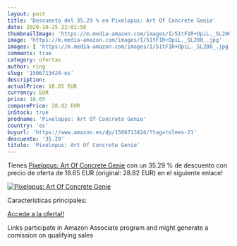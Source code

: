 ```yaml
---
layout: post
title: 'Descuento del 35.29 % en Pixelopus: Art Of Concrete Genie'
date: 2020-10-25 22:01:58
thumbnailImage: 'https://m.media-amazon.com/images/I/51tF1R+OpiL._SL200_.jpg'
image: 'https://m.media-amazon.com/images/I/51tF1R+OpiL._SL200_.jpg'
images: [ 'https://m.media-amazon.com/images/I/51tF1R+OpiL._SL200_.jpg' ]
comments: true
category: ofertas
author: ring
slug: '1506713424-es'
description:
actualPrice: 18.65 EUR
currency: EUR
price: 18.65
comparePrice: 28.82 EUR
inStock: true
prodname: 'Pixelopus: Art Of Concrete Genie'
country: 'es'
buyurl: 'https://www.amazon.es/dp/1506713424/?tag=tolees-21'
descuento: '35.29'
titulo: 'Pixelopus: Art Of Concrete Genie'
---
```


Tienes [Pixelopus: Art Of Concrete Genie](https://www.amazon.es/dp/1506713424/?tag=tolees-21) con un 35.29 % de descuento con precio de oferta de 18.65 EUR (original: 28.82 EUR) en el siguiente enlace!

[![Pixelopus: Art Of Concrete Genie](https://m.media-amazon.com/images/I/51tF1R+OpiL._SL200_.jpg)](https://www.amazon.es/dp/1506713424/?tag=tolees-21)

Características principales:


[Accede a la oferta!!](https://www.amazon.es/dp/1506713424/?tag=tolees-21)

Links participate in Amazon Associate program and might generate a comission on qualifying sales


